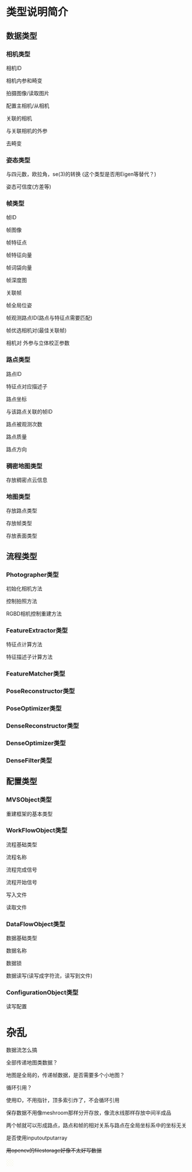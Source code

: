 
# 类型说明简介

## 数据类型

### 相机类型

相机ID

相机内参和畸变

拍摄图像/读取图片

配置主相机/从相机

关联的相机

与关联相机的外参

去畸变

### 姿态类型

与四元数，欧拉角，se(3)的转换 (这个类型是否用Eigen等替代？)

姿态可信度(方差等)

### 帧类型

帧ID

帧图像

帧特征点

帧特征向量

帧词袋向量

帧深度图

关联帧

帧全局位姿

帧观测路点ID(路点与特征点需要匹配)

帧优选相机对(最佳关联帧)

相机对 外参与立体校正参数

### 路点类型

路点ID

特征点对应描述子

路点坐标

与该路点关联的帧ID

路点被观测次数

路点质量

路点方向

### 稠密地图类型

存放稠密点云信息

### 地图类型

存放路点类型

存放帧类型

存放表面类型

## 流程类型

### Photographer类型

初始化相机方法

控制拍照方法

RGBD相机控制重建方法

### FeatureExtractor类型

特征点计算方法

特征描述子计算方法

### FeatureMatcher类型

### PoseReconstructor类型

### PoseOptimizer类型

### DenseReconstructor类型

### DenseOptimizer类型

### DenseFilter类型

## 配置类型

### MVSObject类型

重建框架的基本类型

### WorkFlowObject类型

流程基础类型

流程名称

流程完成信号

流程开始信号

写入文件

读取文件

### DataFlowObject类型

数据基础类型

数据名称

数据锁

数据读写(读写成字符流，读写到文件)

### ConfigurationObject类型

读写配置

# 杂乱

数据流怎么搞

全部传递地图类数据？

地图是全局的，传递帧数据，是否需要多个小地图？

循环引用？

使用ID，不用指针，顶多索引炸了，不会循环引用

保存数据不用像meshroom那样分开存放，像流水线那样存放中间半成品

两个帧就可以形成路点，路点和帧的相对关系与路点在全局坐标系中的坐标无关

是否使用inputoutputarray

~~用opencv的filestorage好像不太好写数据~~

![](./bodybg.png)